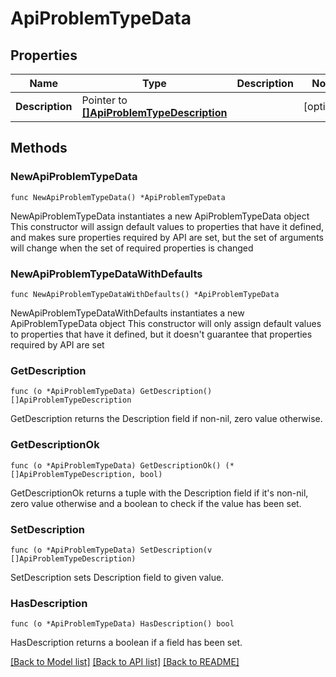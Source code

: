 # ApiProblemTypeData

## Properties

Name | Type | Description | Notes
------------ | ------------- | ------------- | -------------
**Description** | Pointer to [**[]ApiProblemTypeDescription**](ApiProblemTypeDescription.md) |  | [optional] 

## Methods

### NewApiProblemTypeData

`func NewApiProblemTypeData() *ApiProblemTypeData`

NewApiProblemTypeData instantiates a new ApiProblemTypeData object
This constructor will assign default values to properties that have it defined,
and makes sure properties required by API are set, but the set of arguments
will change when the set of required properties is changed

### NewApiProblemTypeDataWithDefaults

`func NewApiProblemTypeDataWithDefaults() *ApiProblemTypeData`

NewApiProblemTypeDataWithDefaults instantiates a new ApiProblemTypeData object
This constructor will only assign default values to properties that have it defined,
but it doesn't guarantee that properties required by API are set

### GetDescription

`func (o *ApiProblemTypeData) GetDescription() []ApiProblemTypeDescription`

GetDescription returns the Description field if non-nil, zero value otherwise.

### GetDescriptionOk

`func (o *ApiProblemTypeData) GetDescriptionOk() (*[]ApiProblemTypeDescription, bool)`

GetDescriptionOk returns a tuple with the Description field if it's non-nil, zero value otherwise
and a boolean to check if the value has been set.

### SetDescription

`func (o *ApiProblemTypeData) SetDescription(v []ApiProblemTypeDescription)`

SetDescription sets Description field to given value.

### HasDescription

`func (o *ApiProblemTypeData) HasDescription() bool`

HasDescription returns a boolean if a field has been set.


[[Back to Model list]](../README.md#documentation-for-models) [[Back to API list]](../README.md#documentation-for-api-endpoints) [[Back to README]](../README.md)


